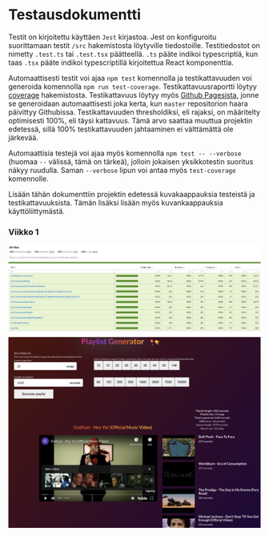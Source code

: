 # Testausdokumentti

Testit on kirjoitettu käyttäen `Jest` kirjastoa. Jest on konfiguroitu suorittamaan testit `/src` hakemistosta löytyville tiedostoille. Testitiedostot on nimetty `.test.ts` tai `.test.tsx` päätteellä. `.ts` pääte indikoi typescriptiä, kun taas `.tsx` pääte indikoi typescriptillä kirjoitettua React komponenttia.

Automaattisesti testit voi ajaa `npm test` komennolla ja testikattavuuden voi generoida komennolla `npm run test-coverage`. Testikattavuusraportti löytyy [coverage](/coverage) hakemistosta. Testikattavuus löytyy myös [Github Pagesista](https://juhq.github.io/knapsack-playlist/coverage/lcov-report/), jonne se generoidaan automaattisesti joka kerta, kun `master` repositorion haara päivittyy Githubissa. Testikattavuuden thresholdiksi, eli rajaksi, on määritelty optimisesti 100%, eli täysi kattavuus. Tämä arvo saattaa muuttua projektin edetessä, sillä 100% testikattavuuden jahtaaminen ei välttämättä ole järkevää.

Automaattisia testejä voi ajaa myös komennolla `npm test -- --verbose` (huomaa `--` välissä, tämä on tärkeä), jolloin jokaisen yksikkotestin suoritus näkyy ruudulla. Saman `--verbose` lipun voi antaa myös `test-coverage` komennolle.

Lisään tähän dokumenttiin projektin edetessä kuvakaappauksia testeistä ja testikattavuuksista. Tämän lisäksi lisään myös kuvankaappauksia käyttöliittymästä.


### Viikko 1

![Testikattavuusraportti viikko 1](./test-coverage-images/week-1.png)
![Käyttöliittymä viikko 1](./user-interface-images/week-1.png)
